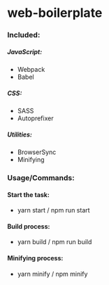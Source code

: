 # web-boilerplate

### Included:

##### JavaScript:
- Webpack
- Babel

##### CSS:
- SASS
- Autoprefixer

##### Utilities:
- BrowserSync
- Minifying

### Usage/Commands:
#### Start the task: 
- yarn start / npm run start
#### Build process:
- yarn build / npm run build
#### Minifying process:
- yarn minify / npm minify
 
